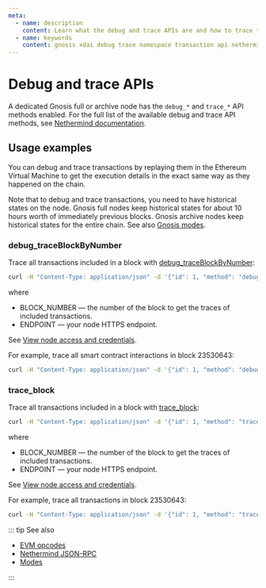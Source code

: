 ```yaml
---
meta:
  - name: description
    content: Learn what the debug and trace APIs are and how to trace transactions on Gnosis.
  - name: keywords
    content: gnosis xdai debug trace namespace transaction api nethermind
---
```


# Debug and trace APIs

A dedicated Gnosis full or archive node has the `debug_*` and `trace_*` API methods enabled. For the full list of the available debug and trace API methods, see [Nethermind documentation](https://docs.nethermind.io/nethermind/ethereum-client/json-rpc).

## Usage examples

You can debug and trace transactions by replaying them in the Ethereum Virtual Machine to get the execution details in the exact same way as they happened on the chain.

Note that to debug and trace transactions, you need to have historical states on the node. Gnosis full nodes keep historical states for about 10 hours worth of immediately previous blocks. Gnosis archive nodes keep historical states for the entire chain. See also [Gnosis modes](/operations/gnosis/modes).

### debug_traceBlockByNumber

Trace all transactions included in a block with [debug_traceBlockByNumber](https://docs.nethermind.io/nethermind/ethereum-client/json-rpc/debug#debug_traceblockbynumber):

``` sh
curl -H "Content-Type: application/json" -d '{"id": 1, "method": "debug_traceBlockByNumber", "params": ["BLOCK_NUMBER"]}' ENDPOINT
```

where

* BLOCK_NUMBER — the number of the block to get the traces of included transactions.
* ENDPOINT — your node HTTPS endpoint.

See [View node access and credentials](/platform/view-node-access-and-credentials).

For example, trace all smart contract interactions in block 23530643:

``` sh
curl -H "Content-Type: application/json" -d '{"id": 1, "method": "debug_traceBlockByNumber", "params": ["23530643", {"tracer": "callTracer"}]}' https://nd-123-456-789.p2pify.com/3c6e0b8a9c15224a8228b9a98ca1531d
```

### trace_block

Trace all transactions included in a block with [trace_block](https://docs.nethermind.io/nethermind/ethereum-client/json-rpc/trace#trace_block):

``` sh
curl -H "Content-Type: application/json" -d '{"id": 1, "method": "trace_block", "params": ["BLOCK_NUMBER"]}' ENDPOINT
```

where

* BLOCK_NUMBER — the number of the block to get the traces of included transactions.
* ENDPOINT — your node HTTPS endpoint.

See [View node access and credentials](/platform/view-node-access-and-credentials).

For example, trace all transactions in block 23530643:

``` sh
curl -H "Content-Type: application/json" -d '{"id": 1, "method": "trace_block", "params": ["23530643"]}' https://nd-123-456-789.p2pify.com/3c6e0b8a9c15224a8228b9a98ca1531d
```

::: tip See also

* [EVM opcodes](https://ethereum.org/en/developers/docs/evm/opcodes)
* [Nethermind JSON-RPC](https://docs.nethermind.io/nethermind/ethereum-client/json-rpc)
* [Modes](/operations/gnosis/modes)

:::
